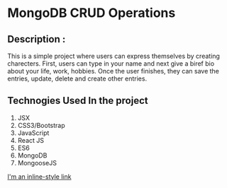 
# MongoDB CRUD Operations

## Description :

This is a simple project where users can express themselves by creating charecters. First, users can type in your name and next give a biref bio about your life, work, hobbies. Once the user finishes, they can save the entries, update, delete and create other entries. 

## Technogies Used In the project
1.	JSX
2.	CSS3/Bootstrap
3.	JavaScript
4.	React JS
5.  ES6
6.  MongoDB
7.  MongooseJS

[I'm an inline-style link](https://www.google.com)
